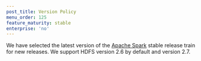 ```yaml
---
post_title: Version Policy
menu_order: 125
feature_maturity: stable
enterprise: 'no'
---
```


We have selected the latest version of the [Apache Spark](http://spark.apache.org) stable release train for new releases. We support HDFS version 2.6 by default and version 2.7.
